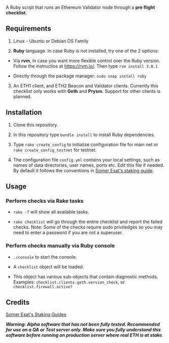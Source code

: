 A Ruby script that runs an Ethereum Validator node through a **pre flight checklist**.  

## Requirements

1. Linux - Ubuntu or Debian OS Family

2. **Ruby** language. In case Ruby is not installed, try one of the 2 options:

  * Via **rvm**, in case you want more flexible control over the Ruby version. Follow the instructios at https://rvm.io/. Then type `rvm install 3.0.1`

  * Directly through the package manager: `sudo snap install ruby`

3. An ETH1 client, and ETH2 Beacon and Validator clients. Currently this checklist only works with **Geth** and **Prysm**. Support for other clients is planned.

## Installation

1. Clone this repository.

2. In this repository type `bundle install` to install Ruby dependencies.

3. Type `rake create_config` to initialize configuration file for main net or `rake create_config_testnet` for testnet.

4. The configuration file `config.yml` contains your local settings, such as names of data directories, user names, ports etc.
Edit this file if needed. By default it follows the conventions in [Somer Esat's staking guide](https://someresat.medium.com/guide-to-staking-on-ethereum-2-0-ubuntu-prysm-56f681646f74).


## Usage

### Perform checks via **Rake** tasks

* `rake -T` will show all available tasks.

* `rake checklist` will go through the entire checklist and report the failed checks. Note: Some of the checks require sudo priviledges so you may need
to enter a password if you are not a superuser.

### Perform checks manually via Ruby console

* `./console` to start the console.

* A `checklist` object will be loaded. 

* This object has various sub-objects that contain diagnostic methods. Examples: `checklist.clients.geth.version_check`, or `checklist.firewall.active?`

## Credits

[Somer Esat's Staking Guides](https://github.com/SomerEsat/ethereum-staking-guide)


***Warning: Alpha software that has not been fully tested. Recommended for use on a QA or Test server only. Make sure you fully understand this software before running on production server where real ETH is at stake***.
